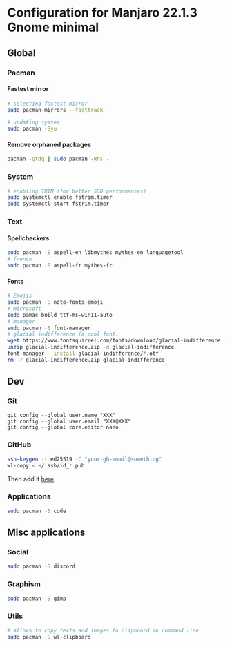 # Configuration for Manjaro 22.1.3 Gnome minimal

## Global

### Pacman

#### Fastest mirror

```sh
# selecting fastest mirror
sudo pacman-mirrors --fasttrack

# updating system
sudo pacman -Syu
```

#### Remove orphaned packages

```sh
pacman -Qtdq | sudo pacman -Rns -
```

### System

```sh
# enabling TRIM (for better SSD performances)
sudo systemctl enable fstrim.timer
sudo systemctl start fstrim.timer
```

### Text

#### Spellcheckers

```sh
sudo pacman -S aspell-en libmythes mythes-en languagetool
# french
sudo pacman -S aspell-fr mythes-fr
```

#### Fonts

```sh
# Emojis
sudo pacman -S noto-fonts-emoji
# Microsoft
sudo pamac build ttf-ms-win11-auto
# manager
sudo pacman -S font-manager
# glacial indifference (a cool font)
wget https://www.fontsquirrel.com/fonts/download/glacial-indifference --output-document=glacial-indifference.zip
unzip glacial-indifference.zip -d glacial-indifference
font-manager --install glacial-indifference/*.otf
rm -r glacial-indifference.zip glacial-indifference
```

## Dev

### Git

```
git config --global user.name "XXX"
git config --global user.email "XXX@XXX"
git config --global core.editor nano
```

### GitHub

```sh
ssh-keygen -t ed25519 -C "your-gh-email@something"
wl-copy < ~/.ssh/id_*.pub
```
Then add it [here](https://github.com/settings/ssh/new).


### Applications

```sh
sudo pacman -S code
```

## Misc applications

### Social

```sh
sudo pacman -S discord
```

### Graphism

```sh
sudo pacman -S gimp
```

### Utils

```sh
# allows to copy texts and images to clipboard in command line
sudo pacman -S wl-clipboard
```


